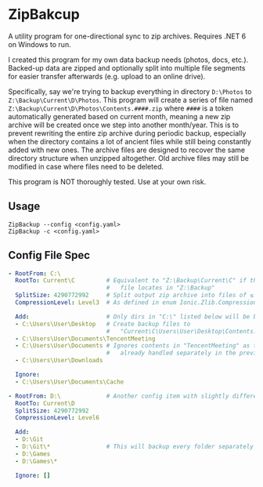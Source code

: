 ﻿# ZipBakcup

A utility program for one-directional sync to zip archives. Requires .NET 6 on Windows to run.

I created this program for my own data backup needs (photos, docs, etc.). Backed-up data are zipped and optionally split into multiple file segments for easier transfer afterwards (e.g. upload to an online drive).

Specifically, say we're trying to backup everything in directory `D:\Photos` to `Z:\Backup\Current\D\Photos`. This program will create a series of file named `Z:\Backup\Current\D\Photos\Contents.####.zip` where `####` is a token automatically generated based on current month, meaning a new zip archive will be created once we step into another month/year. This is to prevent rewriting the entire zip archive during periodic backup, especially when the directory contains a lot of ancient files while still being constantly added with new ones. The archive files are designed to recover the same directory structure when unzipped altogether. Old archive files may still be modified in case where files need to be deleted.

This program is NOT thoroughly tested. Use at your own risk.

## Usage

```
ZipBackup --config <config.yaml>
ZipBackup -c <config.yaml>
```

## Config File Spec

```yaml
- RootFrom: C:\
  RootTo: Current\C         # Equivalent to "Z:\Backup\Current\C" if this config
                            #   file locates in "Z:\Backup"
  SplitSize: 4290772992     # Split output zip archive into files of ≤ 3.99 GB
  CompressionLevel: Level3  # As defined in enum Ionic.Zlib.CompressionLevel

  Add:                      # Only dirs in "C:\" listed below will be backed-up
  - C:\Users\User\Desktop   # Create backup files to
                            #   "Current\C\Users\User\Desktop\Contents.####.zip"
  - C:\Users\User\Documents\TencentMeeting
  - C:\Users\User\Documents # Ignores contents in "TencentMeeting" as those are
                            #   already handled separately in the previous item
  - C:\Users\User\Downloads

  Ignore:
  - C:\Users\User\Documents\Cache

- RootFrom: D:\             # Another config item with slightly different settings
  RootTo: Current\D
  SplitSize: 4290772992
  CompressionLevel: Level6

  Add:
  - D:\Git
  - D:\Git\*                # This will backup every folder separately
  - D:\Games
  - D:\Games\*

  Ignore: []

```



